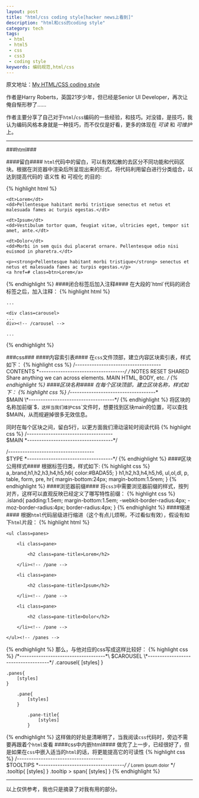 ```yaml
---
layout: post
title: "html/css coding style[hacker news上看到]"
description: "html和css的coding style"
category: tech
tags:
 - html
 - html5
 - css
 - css3
 - coding style
keywords: 编码规范,html/css
---
```

原文地址：[My HTML/CSS coding style](http://csswizardry.com/2012/04/my-html-css-coding-style/)

作者是Harry Roberts，英国21岁少年，但已经是Senior UI Developer，再次让俺自惭形秽了……

作者主要分享了自己对于`html`/`css`编码的一些经验，和技巧。对没错，是技巧，我认为编码风格本身就是一种技巧，而不仅仅是好看，更多的体现在 _可读_ 和 _可维护_ 上。

---
###html###

####留白####
`html`代码中的留白，可以有效松散的去区分不同功能和代码区块。根据在浏览器中渲染后所呈现出来的形式，将代码利用留白进行分类组合，以达到提高代码的 语义性 和 可视化 的目的:

{% highlight html %}
<dl>

    <dt>Lorem</dt>
    <dd>Pellentesque habitant morbi tristique senectus et netus et malesuada fames ac turpis egestas.</dt>

    <dt>Ipsum</dt>
    <dd>Vestibulum tortor quam, feugiat vitae, ultricies eget, tempor sit amet, ante.</dt>

    <dt>Dolor</dt>
    <dd>Morbi in sem quis dui placerat ornare. Pellentesque odio nisi euismod in pharetra.</dt>

</dl>


<div class=promo>

    <p><strong>Pellentesque habitant morbi tristique</strong> senectus et netus et malesuada fames ac turpis egestas.</p>
    <a href=# class=btn>Lorem</a>

</div>
{% endhighlight %}
####闭合标签后加入注释####
在大段的`html`代码的闭合标签之后，加入注释：
{% highlight html %}
<div class=content>

    ...

    <div class=carousel>
    ...
    div><!-- /carousel -->

    ...

</div><!-- /content -->
{% endhighlight %}

###css###
####内容索引表####
在`css`文件顶部，建立内容区块索引表，样式如下：
{% highlight css %}
/*------------------------------------*\
    CONTENTS
\*------------------------------------*/
/*
NOTES
RESET
SHARED     Share anything we can across elements.
MAIN       HTML, BODY, etc.
*/
{% endhighlight %}
####区块名称####
在每个区块顶部，建立区块名称，样式如下：
{% highlight css %}
/*------------------------------------*\
    $MAIN
\*------------------------------------*/
{% endhighlight %}
将区块的名称加前缀`$`，这样当我们维护`css`文件时，想要找到区块main的位置，可以查找$MAIN，从而规避掉很多无效信息。

同时在每个区块之间，留白5行，以更方面我们滑动滚轮时阅读代码
{% highlight css %}
/*------------------------------------*\
    $MAIN
\*------------------------------------*/





/*------------------------------------*\
    $TYPE
\*------------------------------------*/
{% endhighlight %}
####区块公用样式####
根据标签归类，样式如下:
{% highlight css %}
a,.brand,h1,h2,h3,h4,h5,h6{
    color:#BADA55;
}
h1,h2,h3,h4,h5,h6,
ul,ol,dl,
p,
table,
form,
pre,
hr{
    margin-bottom:24px;
    margin-bottom:1.5rem;
}
{% endhighlight %}
####浏览器前缀####
将`css3`中需要浏览器前缀的样式，按列对齐，这样可以直观反映已经定义了哪写特性前缀：
{% highlight css %}
.island{
    padding:1.5em;
    margin-bottom:1.5em;
    -webkit-border-radius:4px;
       -moz-border-radius:4px;
            border-radius:4px;
}
{% endhighlight %}
####缩进####
根据`html`代码层级进行缩进（这个有点儿烦啊，不过看似有效），假设有如下`html`片段：
{% highlight html %}
<div class=carousel>

    <ul class=panes>

        <li class=pane>

            <h2 class=pane-title>Lorem</h2>

        </li><!-- /pane -->

        <li class=pane>

            <h2 class=pane-title>Ipsum</h2>

        </li><!-- /pane -->

        <li class=pane>

            <h2 class=pane-title>Dolor</h2>

        </li><!-- /pane -->

    </ul><!-- /panes -->

</div><!-- /carousel -->
{% endhighlight %}
那么，与他对应的css写成这样比较好：
{% highlight css %}
/*------------------------------------*\
    $CAROUSEL
\*------------------------------------*/
.carousel{
    [styles]
}

    .panes{
        [styles]
    }

        .pane{
            [styles]
        }

            .pane-title{
                [styles]
            }
{% endhighlight %}
这样做的好处是清晰明了，当我阅读`css`代码时，旁边不需要再跟着个`html`查看
####css中内嵌html####
做完了上一步，已经很好了，但是如果在`css`中嵌入适当的`html`的话，将更能提高它的可读性
{% highlight css %}
/*------------------------------------*\
    $TOOLTIPS
\*------------------------------------*/
/*
<small class=tooltip><span>Lorem ipsum dolor</span></small>
*/
.tooltip{
    [styles]
}
    .tooltip > span{
        [styles]
    }
{% endhighlight %}

---
以上仅供参考，我也只是摘录了对我有用的部分。
